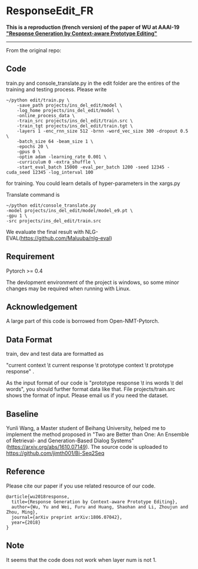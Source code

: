 # ResponseEdit_FR
**This is a reproduction (french version) of the paper of WU at AAAI-19 ["Response Generation by Context-aware Prototype Editing"](https://arxiv.org/abs/1806.07042)**

___
From the original repo:
## Code
train.py and console_translate.py in the edit folder are the entires of the training and testing process. Please write
```
~/python edit/train.py \
	-save_path projects/ins_del_edit/model \
	-log_home projects/ins_del_edit/model \
	-online_process_data \
	-train_src projects/ins_del_edit/train.src \
	-train_tgt projects/ins_del_edit/train.tgt \
	-layers 1 -enc_rnn_size 512 -brnn -word_vec_size 300 -dropout 0.5 \
	-batch_size 64 -beam_size 1 \
	-epochs 20 \
	-gpus 0 \
	-optim adam -learning_rate 0.001 \
	-curriculum 0 -extra_shuffle \
	-start_eval_batch 15000 -eval_per_batch 1200 -seed 12345 -cuda_seed 12345 -log_interval 100
```
for training. You could learn details of hyper-parameters in the xargs.py

Translate command is
```
~/python edit/console_translate.py
-model projects/ins_del_edit/model/model_e9.pt \
-gpu 1 \
-src projects/ins_del_edit/train.src
```

We evaluate the final result with NLG-EVAL(https://github.com/Maluuba/nlg-eval)
## Requirement
Pytorch >= 0.4

The devlopment environment of the project is windows, so some minor changes may be required when running with Linux.
## Acknowledgement
A large part of this code is borrowed from Open-NMT-Pytorch.

## Data Format
train, dev and test data are formatted as

"current context \t current response \t prototype context \t prototype response" .

As the input format of our code is "prototype response \t ins words \t del words", you should further format data like that. File projects/train.src shows the format of input. Please email us if you need the dataset.

## Baseline
Yunli Wang, a Master student of Beihang University, helped me to implement the method proposed in "Two are Better than One: An Ensemble of Retrieval- and Generation-Based Dialog Systems" (https://arxiv.org/abs/1610.07149). The source code is uploaded to https://github.com/jimth001/Bi-Seq2Seq
## Reference
Please cite our paper if you use related resource of our code.
```
@article{wu2018response,
  title={Response Generation by Context-aware Prototype Editing},
  author={Wu, Yu and Wei, Furu and Huang, Shaohan and Li, Zhoujun and Zhou, Ming},
  journal={arXiv preprint arXiv:1806.07042},
  year={2018}
}
```
## Note
It seems that the code does not work when layer num is not 1.
